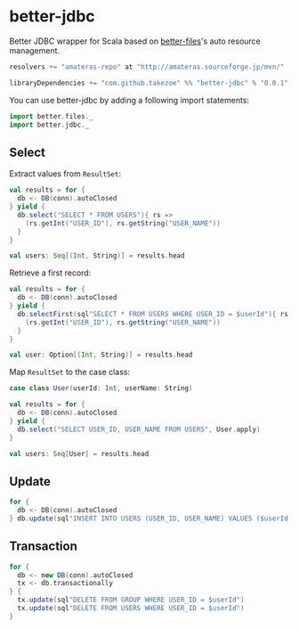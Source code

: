 # better-jdbc

Better JDBC wrapper for Scala based on [better-files](https://github.com/pathikrit/better-files)'s auto resource management.

```scala
resolvers += "amateras-repo" at "http://amateras.sourceforge.jp/mvn/"

libraryDependencies += "com.github.takezoe" %% "better-jdbc" % "0.0.1"
```

You can use better-jdbc by adding a following import statements:

```scala
import better.files._
import better.jdbc._
```

## Select

Extract values from `ResultSet`:

```scala
val results = for {
  db <- DB(conn).autoClosed
} yield {
  db.select("SELECT * FROM USERS"){ rs =>
    (rs.getInt("USER_ID"), rs.getString("USER_NAME"))
  }
}

val users: Seq[(Int, String)] = results.head
```

Retrieve a first record:

```scala
val results = for {
  db <- DB(conn).autoClosed
} yield {
  db.selectFirst(sql"SELECT * FROM USERS WHERE USER_ID = $userId"){ rs =>
    (rs.getInt("USER_ID"), rs.getString("USER_NAME"))
  }
}

val user: Option[(Int, String)] = results.head
```

Map `ResultSet` to the case class:

```scala
case class User(userId: Int, userName: String)

val results = for {
  db <- DB(conn).autoClosed
} yield {
  db.select("SELECT USER_ID, USER_NAME FROM USERS", User.apply)
}

val users: Seq[User] = results.head
```

## Update

```scala
for {
  db <- DB(conn).autoClosed
} db.update(sql"INSERT INTO USERS (USER_ID, USER_NAME) VALUES ($userId, $userName)")
```

## Transaction

```scala
for {
  db <- new DB(conn).autoClosed
  tx <- db.transactionally
} {
  tx.update(sql"DELETE FROM GROUP WHERE USER_ID = $userId")
  tx.update(sql"DELETE FROM USERS WHERE USER_ID = $userId")
}
```